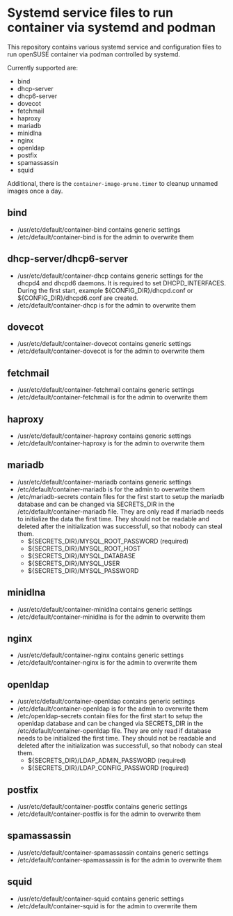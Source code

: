 # Systemd service files to run container via systemd and podman

This repository contains various systemd service and configuration files
to run openSUSE container via podman controlled by systemd.

Currently supported are:
  * bind
  * dhcp-server
  * dhcp6-server
  * dovecot
  * fetchmail
  * haproxy
  * mariadb
  * minidlna
  * nginx
  * openldap
  * postfix
  * spamassassin
  * squid

Additional, there is the `container-image-prune.timer` to cleanup
unnamed images once a day. 

## bind

  * /usr/etc/default/container-bind contains generic settings
  * /etc/default/container-bind is for the admin to overwrite them

## dhcp-server/dhcp6-server

  * /usr/etc/default/container-dhcp contains generic settings for the dhcpd4 and dhcpd6 daemons. It is required to set DHCPD_INTERFACES. During the first start, example ${CONFIG_DIR}/dhcpd.conf or ${CONFIG_DIR}/dhcpd6.conf are created.
  * /etc/default/container-dhcp is for the admin to overwrite them

## dovecot

  * /usr/etc/default/container-dovecot contains generic settings
  * /etc/default/container-dovecot is for the admin to overwrite them

## fetchmail

  * /usr/etc/default/container-fetchmail contains generic settings
  * /etc/default/container-fetchmail is for the admin to overwrite them

## haproxy

  * /usr/etc/default/container-haproxy contains generic settings
  * /etc/default/container-haproxy is for the admin to overwrite them

## mariadb

  * /usr/etc/default/container-mariadb contains generic settings
  * /etc/default/container-mariadb is for the admin to overwrite them
  * /etc/mariadb-secrets contain files for the first start to setup the mariadb database and can be changed via SECRETS_DIR in the /etc/default/container-mariadb file. They are only read if mariadb needs to initialize the data the first time. They should not be readable and deleted after the initialization was successfull, so that nobody can steal them.
    * ${SECRETS_DIR}/MYSQL_ROOT_PASSWORD (required)
    * ${SECRETS_DIR}/MYSQL_ROOT_HOST
    * ${SECRETS_DIR}/MYSQL_DATABASE
    * ${SECRETS_DIR}/MYSQL_USER
    * ${SECRETS_DIR}/MYSQL_PASSWORD

## minidlna

  * /usr/etc/default/container-minidlna contains generic settings
  * /etc/default/container-minidlna is for the admin to overwrite them

## nginx

  * /usr/etc/default/container-nginx contains generic settings
  * /etc/default/container-nginx is for the admin to overwrite them

## openldap

  * /usr/etc/default/container-openldap contains generic settings
  * /etc/default/container-openldap is for the admin to overwrite them
  * /etc/openldap-secrets contain files for the first start to setup the openldap database and can be changed via SECRETS_DIR in the /etc/default/container-openldap file. They are only read if database needs to be initialized the first time. They should not be readable and deleted after the initialization was successfull, so that nobody can steal them.
    * ${SECRETS_DIR}/LDAP_ADMIN_PASSWORD (required)
    * ${SECRETS_DIR}/LDAP_CONFIG_PASSWORD (required)

## postfix

  * /usr/etc/default/container-postfix contains generic settings
  * /etc/default/container-postfix is for the admin to overwrite them

## spamassassin

  * /usr/etc/default/container-spamassassin contains generic settings
  * /etc/default/container-spamassassin is for the admin to overwrite them

## squid

  * /usr/etc/default/container-squid contains generic settings
  * /etc/default/container-squid is for the admin to overwrite them


